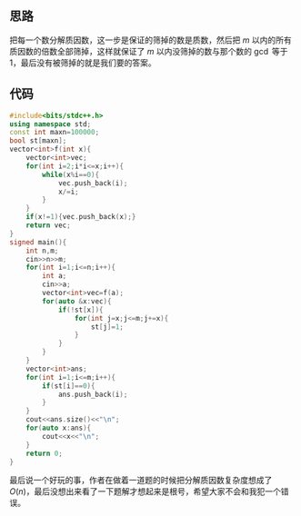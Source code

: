## 思路

把每一个数分解质因数，这一步是保证的筛掉的数是质数，然后把 $m$ 以内的所有质因数的倍数全部筛掉，这样就保证了 $m$ 以内没筛掉的数与那个数的 $\gcd$ 等于 $1$，最后没有被筛掉的就是我们要的答案。

## 代码

```cpp
#include<bits/stdc++.h>
using namespace std;
const int maxn=100000;
bool st[maxn];
vector<int>f(int x){
	vector<int>vec;
	for(int i=2;i*i<=x;i++){
		while(x%i==0){
			vec.push_back(i);
			x/=i;
		}
	}
	if(x!=1){vec.push_back(x);}
	return vec;
}
signed main(){
	int n,m;
	cin>>n>>m;
	for(int i=1;i<=n;i++){
		int a;
		cin>>a;
		vector<int>vec=f(a);
		for(auto &x:vec){
			if(!st[x]){
				for(int j=x;j<=m;j+=x){
					st[j]=1;
				}
			}
		}
	}
	vector<int>ans;
	for(int i=1;i<=m;i++){
		if(st[i]==0){
			ans.push_back(i);
		}
	}
	cout<<ans.size()<<"\n";
	for(auto x:ans){
		cout<<x<<"\n";
	}
	return 0;
}
```

最后说一个好玩的事，作者在做着一道题的时候把分解质因数复杂度想成了 $O(n)$，最后没想出来看了一下题解才想起来是根号，希望大家不会和我犯一个错误。